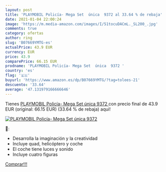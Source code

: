 ```yaml
---
layout: post
title: 'PLAYMOBIL Policía- Mega Set  única  9372 al 33.64 % de rebaja'
date: 2021-01-04 22:00:24
image: 'https://m.media-amazon.com/images/I/51tocuDACmL._SL200_.jpg'
comments: true
category: ofertas
author: ring
slug: 'B07669YMTG-es'
actualPrice: 43.9 EUR
currency: EUR
price: 43.9
comparePrice: 66.15 EUR
prodname: 'PLAYMOBIL Policía- Mega Set  única  9372 '
country: 'es'
flag: '🇪🇸'
buyurl: 'https://www.amazon.es/dp/B07669YMTG/?tag=tolees-21'
descuento: '33.64'
average: '47.131979166666646'
---
```


Tienes [PLAYMOBIL Policía- Mega Set  única  9372 ](https://www.amazon.es/dp/B07669YMTG/?tag=tolees-21) con precio final de  43.9 EUR (original: 66.15 EUR) (33.64 %  de rebaja) aqui!

[![PLAYMOBIL Policía- Mega Set  única  9372](https://m.media-amazon.com/images/I/51tocuDACmL._SL200_.jpg)](https://www.amazon.es/dp/B07669YMTG/?tag=tolees-21)

🔎:

- Desarrolla la imaginación y la creatividad
- Incluye quad, helicóptero y coche
- El coche tiene luces y sonido
- Incluye cuatro figuras

[Comprar!!!](https://www.amazon.es/dp/B07669YMTG/?tag=tolees-21)
